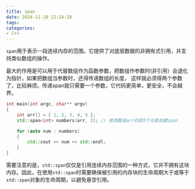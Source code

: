 ```yaml
---
title: span
date: 2024-11-10 22:24:28
tags:
categories:
- C++
---
```

`span`用于表示一段连续内存的范围。它提供了对底层数据的非拥有式引用，并支持类似数组的操作。

最大的作用是可以用于代替数组作为函数参数，把数组作参数时(非引用）会退化为指针，如果把数组当参数时，还得传递数组的长度， 这样就必须得两个参数了，比较麻烦。传递span就只需要一个参数，它代码更简单，更安全，不会越界。
<!--more-->


```cpp
int main(int argc, char** argv)
{
	int arr[] = { 1, 2, 3, 4, 5 };
	std::span<int> numbers(arr, 3); // 使用数组arr的前3个元素创建span

	for (auto num : numbers)
	{
		std::cout << num << std::endl;
	}
} 
```

需要注意的是，`std::span`仅仅是引用连续内存范围的一种方式，它并不拥有这块内存。因此，在使用`std::span`时需要确保被引用的内存块的生命周期大于或等于`std::span`对象的生命周期，以避免悬空引用。

